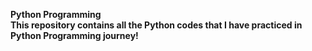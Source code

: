 <b>Python Programming<b><br>
This repository contains all the Python codes that I have practiced in Python Programming journey!
